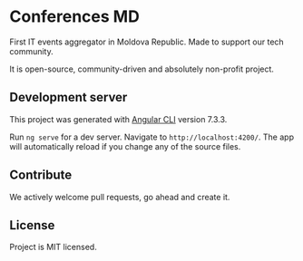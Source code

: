 # Conferences MD
First IT events aggregator in Moldova Republic. Made to support our tech community.

It is open-source, community-driven and absolutely non-profit project.

## Development server
This project was generated with [Angular CLI](https://github.com/angular/angular-cli) version 7.3.3.

Run `ng serve` for a dev server. Navigate to `http://localhost:4200/`. The app will automatically reload if you change any of the source files.

## Contribute
We actively welcome pull requests, go ahead and create it.

## License
Project is MIT licensed.

